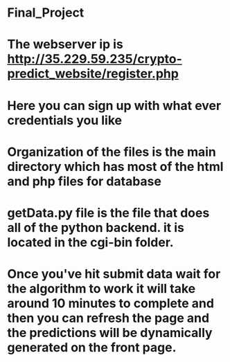 # Final_Project
# The webserver ip is http://35.229.59.235/crypto-predict_website/register.php
# Here you can sign up with what ever credentials you like
# Organization of the files is the main directory which has most of the html and php files for database
# getData.py file is the file that does all of the python backend. it is located in the cgi-bin folder.
# Once you've hit submit data wait for the algorithm to work it will take around 10 minutes to complete and then you can refresh the page   and the predictions will be dynamically generated on the front page.
